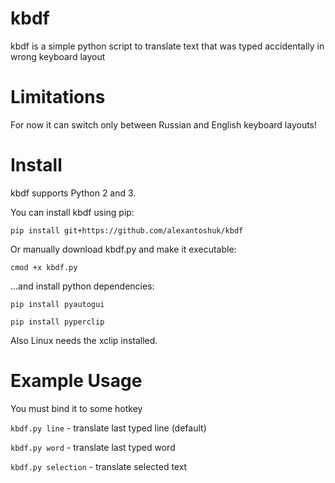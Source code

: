 kbdf
=========
kbdf is a simple python script to translate text that was typed accidentally in wrong keyboard layout


Limitations
============
For now it can switch only between Russian and English keyboard layouts!


Install
============
kbdf supports Python 2 and 3.

You can install kbdf using pip:

`pip install git+https://github.com/alexantoshuk/kbdf`

Or manually download kbdf.py and make it executable:

`cmod +x kbdf.py`

...and install python dependencies:

`pip install pyautogui`

`pip install pyperclip`

Also Linux needs the xclip installed.


Example Usage
=============
You must bind it to some hotkey

`kbdf.py line` - translate last typed line (default)

`kbdf.py word` - translate last typed word

`kbdf.py selection` - translate selected text

